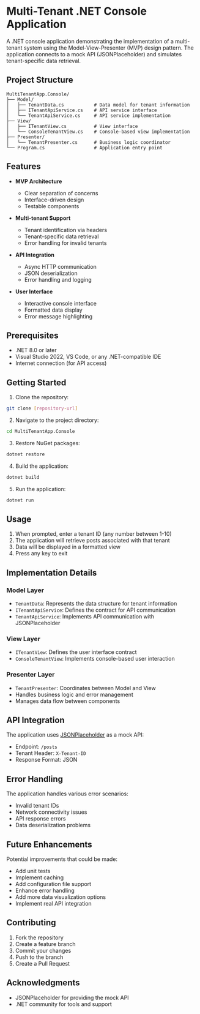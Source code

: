 # Multi-Tenant .NET Console Application

A .NET console application demonstrating the implementation of a multi-tenant system using the Model-View-Presenter (MVP) design pattern. The application connects to a mock API (JSONPlaceholder) and simulates tenant-specific data retrieval.

## Project Structure

```
MultiTenantApp.Console/
├── Model/
│   ├── TenantData.cs           # Data model for tenant information
│   ├── ITenantApiService.cs    # API service interface
│   └── TenantApiService.cs     # API service implementation
├── View/
│   ├── ITenantView.cs          # View interface
│   └── ConsoleTenantView.cs    # Console-based view implementation
├── Presenter/
│   └── TenantPresenter.cs      # Business logic coordinator
└── Program.cs                  # Application entry point
```

## Features

- **MVP Architecture**
  - Clear separation of concerns
  - Interface-driven design
  - Testable components
  
- **Multi-tenant Support**
  - Tenant identification via headers
  - Tenant-specific data retrieval
  - Error handling for invalid tenants

- **API Integration**
  - Async HTTP communication
  - JSON deserialization
  - Error handling and logging

- **User Interface**
  - Interactive console interface
  - Formatted data display
  - Error message highlighting

## Prerequisites

- .NET 8.0 or later
- Visual Studio 2022, VS Code, or any .NET-compatible IDE
- Internet connection (for API access)

## Getting Started

1. Clone the repository:
```bash
git clone [repository-url]
```

2. Navigate to the project directory:
```bash
cd MultiTenantApp.Console
```

3. Restore NuGet packages:
```bash
dotnet restore
```

4. Build the application:
```bash
dotnet build
```

5. Run the application:
```bash
dotnet run
```

## Usage

1. When prompted, enter a tenant ID (any number between 1-10)
2. The application will retrieve posts associated with that tenant
3. Data will be displayed in a formatted view
4. Press any key to exit

## Implementation Details

### Model Layer
- `TenantData`: Represents the data structure for tenant information
- `ITenantApiService`: Defines the contract for API communication
- `TenantApiService`: Implements API communication with JSONPlaceholder

### View Layer
- `ITenantView`: Defines the user interface contract
- `ConsoleTenantView`: Implements console-based user interaction

### Presenter Layer
- `TenantPresenter`: Coordinates between Model and View
- Handles business logic and error management
- Manages data flow between components

## API Integration

The application uses [JSONPlaceholder](https://jsonplaceholder.typicode.com) as a mock API:
- Endpoint: `/posts`
- Tenant Header: `X-Tenant-ID`
- Response Format: JSON

## Error Handling

The application handles various error scenarios:
- Invalid tenant IDs
- Network connectivity issues
- API response errors
- Data deserialization problems

## Future Enhancements

Potential improvements that could be made:
- Add unit tests
- Implement caching
- Add configuration file support
- Enhance error handling
- Add more data visualization options
- Implement real API integration

## Contributing

1. Fork the repository
2. Create a feature branch
3. Commit your changes
4. Push to the branch
5. Create a Pull Request

## Acknowledgments

- JSONPlaceholder for providing the mock API
- .NET community for tools and support 
